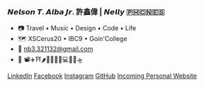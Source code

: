 ### 𝙉𝙚𝙡𝙨𝙤𝙣 𝙏. 𝘼𝙡𝙗𝙖 𝙅𝙧. 許鑫偉 | 𝙉𝙚𝙡𝙡𝙮 🇵🇭🇨🇳🇪🇸

- 📷 Travel • Music • Design • Code • Life
- 🗺 XSCerus20 • IBC9 • Goin'College
- 📮 nb3.321132@gmail.com
- 💙 📽✈⛩🌶🍉💧🎨🎹💻🦑👻🛸

<a class="fa fa-linkedin" href="https://www.linkedin.com/in/whoisnelly/">LinkedIn</a>
<a class="fa fa-facebook" href="https://www.facebook.com/nelson.albajr">Facebook</a>
<a class="fa fa-instagram" href="https://www.instagram.com/who_is_nelly/">Instagram</a>
<a class="fa fa-github-square" href="https://github.com/nellyXinwei">GitHub</a>
<a href="#">Incoming Personal Website</a>
